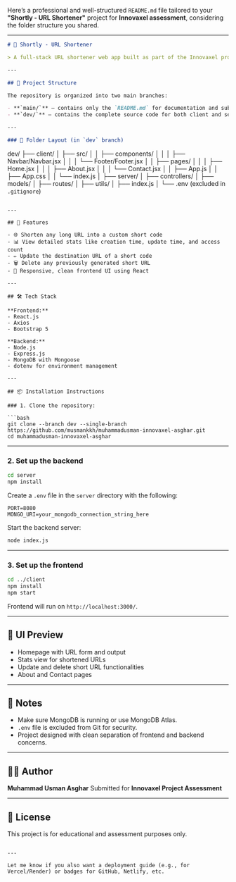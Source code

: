 Here’s a professional and well-structured `README.md` file tailored to your **"Shortly - URL Shortener"** project for **Innovaxel assessment**, considering the folder structure you shared.

---

```markdown
# 🔗 Shortly - URL Shortener

> A full-stack URL shortener web app built as part of the Innovaxel project assessment. It allows users to shorten long URLs, view analytics, update, and delete shortened URLs with ease.

---

## 📁 Project Structure

The repository is organized into two main branches:

- **`main/`** – contains only the `README.md` for documentation and submission purposes.
- **`dev/`** – contains the complete source code for both client and server.

---

### 🔧 Folder Layout (in `dev` branch)

```

dev/
├── client/
│   ├── src/
│   │   ├── components/
│   │   │   ├── Navbar/Navbar.jsx
│   │   │   └── Footer/Footer.jsx
│   │   ├── pages/
│   │   │   ├── Home.jsx
│   │   │   ├── About.jsx
│   │   │   └── Contact.jsx
│   │   ├── App.js
│   │   ├── App.css
│   │   └── index.js
│
├── server/
│   ├── controllers/
│   ├── models/
│   ├── routes/
│   ├── utils/
│   ├── index.js
│   └── .env (excluded in `.gitignore`)

````

---

## 🚀 Features

- 🌐 Shorten any long URL into a custom short code
- 📊 View detailed stats like creation time, update time, and access count
- ✏️ Update the destination URL of a short code
- 🗑️ Delete any previously generated short URL
- 🎨 Responsive, clean frontend UI using React

---

## 🛠️ Tech Stack

**Frontend:**
- React.js
- Axios
- Bootstrap 5

**Backend:**
- Node.js
- Express.js
- MongoDB with Mongoose
- dotenv for environment management

---

## 📦 Installation Instructions

### 1. Clone the repository:

```bash
git clone --branch dev --single-branch https://github.com/musmankkh/muhammadusman-innovaxel-asghar.git
cd muhammadusman-innovaxel-asghar
````

---

### 2. Set up the backend

```bash
cd server
npm install
```

Create a `.env` file in the `server` directory with the following:

```
PORT=8080
MONGO_URI=your_mongodb_connection_string_here
```

Start the backend server:

```bash
node index.js
```

---

### 3. Set up the frontend

```bash
cd ../client
npm install
npm start
```

Frontend will run on `http://localhost:3000/`.

---

## 📸 UI Preview

* Homepage with URL form and output
* Stats view for shortened URLs
* Update and delete short URL functionalities
* About and Contact pages

---

## 📌 Notes

* Make sure MongoDB is running or use MongoDB Atlas.
* `.env` file is excluded from Git for security.
* Project designed with clean separation of frontend and backend concerns.

---

## 👨‍💻 Author

**Muhammad Usman Asghar**
Submitted for **Innovaxel Project Assessment**

---

## 📄 License

This project is for educational and assessment purposes only.

```

---

Let me know if you also want a deployment guide (e.g., for Vercel/Render) or badges for GitHub, Netlify, etc.
```

